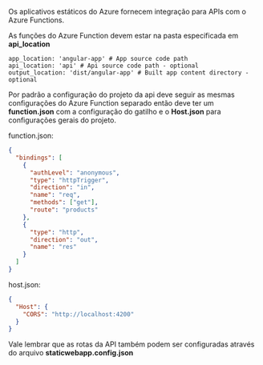 Os aplicativos estáticos do Azure fornecem integração para APIs com o Azure Functions.

As funções do Azure Function devem estar na pasta especificada em <strong>api_location</strong> 

```YML
app_location: 'angular-app' # App source code path
api_location: 'api' # Api source code path - optional
output_location: 'dist/angular-app' # Built app content directory - optional
```
Por padrão a configuração do projeto da api deve seguir as mesmas configurações do Azure Function separado então deve ter um <strong>function.json</strong> com a configuração do gatilho e o <strong>Host.json</strong> para configurações gerais do projeto.

function.json:

```JSON
{
  "bindings": [
    {
      "authLevel": "anonymous",
      "type": "httpTrigger",
      "direction": "in",
      "name": "req",
      "methods": ["get"],
      "route": "products"
    },
    {
      "type": "http",
      "direction": "out",
      "name": "res"
    }
  ]
}
```

host.json:
```JSON
{
  "Host": {
    "CORS": "http://localhost:4200"
  }
}
```


Vale lembrar que as rotas da API também podem ser configuradas através do arquivo <strong>staticwebapp.config.json</strong>


